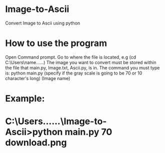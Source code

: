 # Image-to-Ascii
Convert Image to Ascii using python

# How to use the program
Open Command prompt.
Go to where the file is located, e.g (cd C:\Users\name\...\...)
The image you want to convert must be stored within the file that main.py, Image.txt, Ascii.py, is in.
The command you must type is:
python main.py (specify if the gray scale is going to be 70 or 10 character's long) (Image name)
# Example:
# C:\Users\...\...\Image-to-Ascii>python main.py 70 download.png
